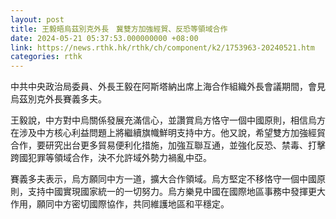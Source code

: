 ```yaml
---
layout: post
title: 王毅晤烏茲別克外長　冀雙方加強經貿、反恐等領域合作
date: 2024-05-21 05:37:53.000000000 +08:00
link: https://news.rthk.hk/rthk/ch/component/k2/1753963-20240521.htm
categories: rthk
---
```


中共中央政治局委員、外長王毅在阿斯塔納出席上海合作組織外長會議期間，會見烏茲別克外長賽義多夫。

王毅說，中方對中烏關係發展充滿信心，並讚賞烏方恪守一個中國原則，相信烏方在涉及中方核心利益問題上將繼續旗幟鮮明支持中方。他又說，希望雙方加強經貿合作，要研究出台更多貿易便利化措施，加強互聯互通，並強化反恐、禁毒、打擊跨國犯罪等領域合作，決不允許域外勢力禍亂中亞。

賽義多夫表示，烏方願同中方一道，擴大合作領域。烏方堅定不移恪守一個中國原則，支持中國實現國家統一的一切努力。烏方樂見中國在國際地區事務中發揮更大作用，願同中方密切國際協作，共同維護地區和平穩定。

